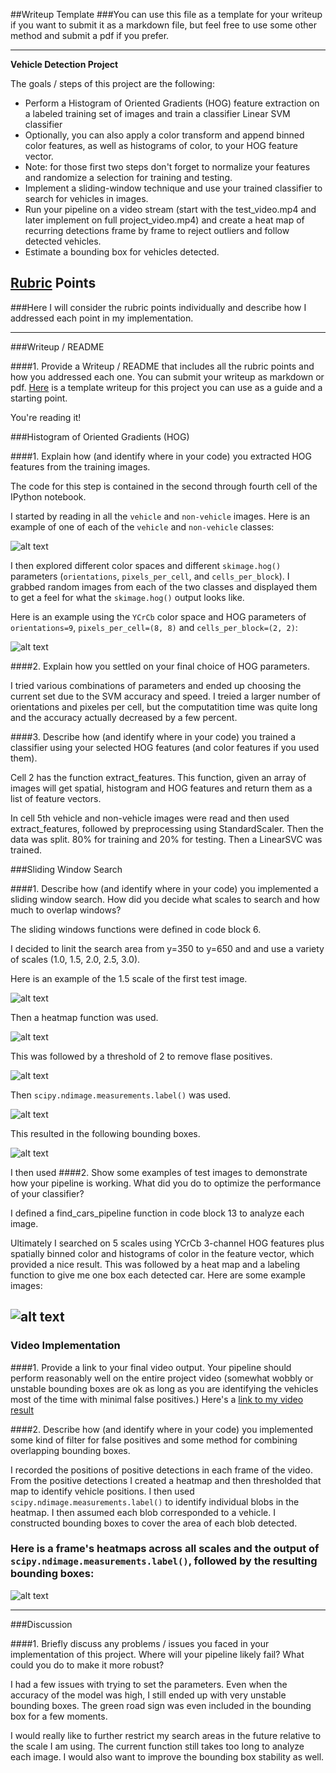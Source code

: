 ##Writeup Template
###You can use this file as a template for your writeup if you want to submit it as a markdown file, but feel free to use some other method and submit a pdf if you prefer.

---

**Vehicle Detection Project**

The goals / steps of this project are the following:

* Perform a Histogram of Oriented Gradients (HOG) feature extraction on a labeled training set of images and train a classifier Linear SVM classifier
* Optionally, you can also apply a color transform and append binned color features, as well as histograms of color, to your HOG feature vector. 
* Note: for those first two steps don't forget to normalize your features and randomize a selection for training and testing.
* Implement a sliding-window technique and use your trained classifier to search for vehicles in images.
* Run your pipeline on a video stream (start with the test_video.mp4 and later implement on full project_video.mp4) and create a heat map of recurring detections frame by frame to reject outliers and follow detected vehicles.
* Estimate a bounding box for vehicles detected.

[//]: # (Image References)
[image1]: ./output_images/data.png
[image2]: ./output_images/hog.png
[image3]: ./output_images/windows.png
[image4]: ./output_images/heat.png
[image5]: ./output_images/thresh.png
[image6]: ./output_images/label.png
[image7]: ./output_images/out.png
[image8]: ./output_images/out_all.png
[image9]: ./output_images/all.png

## [Rubric](https://review.udacity.com/#!/rubrics/513/view) Points
###Here I will consider the rubric points individually and describe how I addressed each point in my implementation.  

---
###Writeup / README

####1. Provide a Writeup / README that includes all the rubric points and how you addressed each one.  You can submit your writeup as markdown or pdf.  [Here](https://github.com/udacity/CarND-Vehicle-Detection/blob/master/writeup_template.md) is a template writeup for this project you can use as a guide and a starting point.  

You're reading it!

###Histogram of Oriented Gradients (HOG)

####1. Explain how (and identify where in your code) you extracted HOG features from the training images.

The code for this step is contained in the second through fourth cell of the IPython notebook.  

I started by reading in all the `vehicle` and `non-vehicle` images.  Here is an example of one of each of the `vehicle` and `non-vehicle` classes:

![alt text][image1]

I then explored different color spaces and different `skimage.hog()` parameters (`orientations`, `pixels_per_cell`, and `cells_per_block`).  I grabbed random images from each of the two classes and displayed them to get a feel for what the `skimage.hog()` output looks like.

Here is an example using the `YCrCb` color space and HOG parameters of `orientations=9`, `pixels_per_cell=(8, 8)` and `cells_per_block=(2, 2)`:


![alt text][image2]

####2. Explain how you settled on your final choice of HOG parameters.

I tried various combinations of parameters and ended up choosing the current set due to the SVM accuracy and speed.  I treied a larger number of orientations and pixeles per cell, but the computatition time was quite long and the accuracy actually decreased by a few percent.

####3. Describe how (and identify where in your code) you trained a classifier using your selected HOG features (and color features if you used them).

Cell 2 has the function extract_features. This function, given an array of images will get spatial, histogram and HOG features and return them as a list of feature vectors.

In cell 5th vehicle and non-vehicle images were read and then used extract_features, followed by preprocessing using StandardScaler. Then the data was split.  80% for training and 20% for testing.  Then a LinearSVC was trained.

###Sliding Window Search

####1. Describe how (and identify where in your code) you implemented a sliding window search.  How did you decide what scales to search and how much to overlap windows?

The sliding windows functions were defined in code block 6.

I decided to linit the search area from y=350 to y=650 and and use a variety of scales (1.0, 1.5, 2.0, 2.5, 3.0).

Here is an example of the 1.5 scale of the first test image.

![alt text][image3]

Then a heatmap function was used.

![alt text][image4]

This was followed by a threshold of 2 to remove flase positives.

![alt text][image5]

Then `scipy.ndimage.measurements.label()` was used.

![alt text][image6]

This resulted in the following bounding boxes.

![alt text][image7]

I then used 
####2. Show some examples of test images to demonstrate how your pipeline is working.  What did you do to optimize the performance of your classifier?

I defined a find_cars_pipeline function in code block 13 to analyze each image.

Ultimately I searched on 5 scales using YCrCb 3-channel HOG features plus spatially binned color and histograms of color in the feature vector, which provided a nice result.  This was followed by a heat map and a labeling function to give me one box each detected car.  Here are some example images:

![alt text][image8]
---

### Video Implementation

####1. Provide a link to your final video output.  Your pipeline should perform reasonably well on the entire project video (somewhat wobbly or unstable bounding boxes are ok as long as you are identifying the vehicles most of the time with minimal false positives.)
Here's a [link to my video result](./project_video_out.mp4)


####2. Describe how (and identify where in your code) you implemented some kind of filter for false positives and some method for combining overlapping bounding boxes.

I recorded the positions of positive detections in each frame of the video.  From the positive detections I created a heatmap and then thresholded that map to identify vehicle positions.  I then used `scipy.ndimage.measurements.label()` to identify individual blobs in the heatmap.  I then assumed each blob corresponded to a vehicle.  I constructed bounding boxes to cover the area of each blob detected.  

### Here is a frame's heatmaps across all scales and the output of `scipy.ndimage.measurements.label()`, followed by the resulting bounding boxes:

![alt text][image9]


---

###Discussion

####1. Briefly discuss any problems / issues you faced in your implementation of this project.  Where will your pipeline likely fail?  What could you do to make it more robust?

I had a few issues with trying to set the parameters.  Even when the accuracy of the model was high, I still ended up with very unstable bounding boxes.  The green road sign was even included in the  bounding box for a few moments.

I would really like to further restrict my search areas in the future relative to the scale I am using.  The current function still takes too long to analyze each image.  I would also want to improve the bounding box stability as well. 

